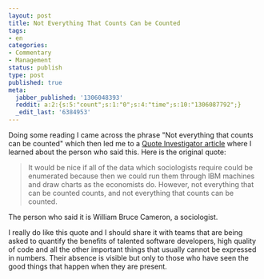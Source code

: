 ```yaml
---
layout: post
title: Not Everything That Counts Can be Counted
tags:
- en
categories:
- Commentary
- Management
status: publish
type: post
published: true
meta:
  jabber_published: '1306048393'
  reddit: a:2:{s:5:"count";s:1:"0";s:4:"time";s:10:"1306087792";}
  _edit_last: '6384953'
---
```

Doing some reading I came across the phrase "Not everything that counts can be counted" which then led me to a <a href="http://quoteinvestigator.com/2010/05/26/everything-counts-einstein/">Quote Investigator article</a> where I learned about the person who said this. Here is the original quote:

<blockquote>
It would be nice if all of the data which sociologists require could be enumerated because then we could run them through IBM machines and draw charts as the economists do. However, not everything that can be counted counts, and not everything that counts can be counted.
</blockquote>

The person who said it is William Bruce Cameron, a sociologist.

I really do like this quote and I should share it with teams that are being asked to quantify the benefits of talented software developers, high quality of code and all the other important things that usually cannot be expressed in numbers. Their absence is visible but only to those who have seen the good things that happen when they are present.

